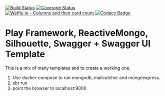 [![Build Status](https://travis-ci.org/coaticservice/play-template.svg?branch=master)](https://travis-ci.org/coaticservice/play-template.svg?branch=master)
[![Coverage Status](https://coveralls.io/repos/github/coaticservice/play-template/badge.svg?branch=master)](https://coveralls.io/github/coaticservice/play-template?branch=master)
[![Waffle.io - Columns and their card count](https://badge.waffle.io/coaticservice/play-template.svg?columns=all)](https://waffle.io/coaticservice/play-template)
[![Codacy Badge](https://api.codacy.com/project/badge/Grade/fa2a0aa0e0b54331a7bb5628110158f3)](https://www.codacy.com/app/s-reinhardt/play-template?utm_source=github.com&amp;utm_medium=referral&amp;utm_content=coaticservice/play-template&amp;utm_campaign=Badge_Grade)

# Play Framework, ReactiveMongo, Silhouette, Swagger + Swagger UI Template

This is a mix of many templates and to create a working one.

1. Use docker-compose to run mongodb, mailcatcher and mongoexpress.
2. sbr run
3. point the browser to localhost:9000
